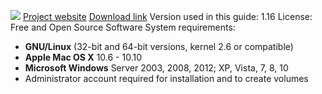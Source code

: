 ![](https://securityinabox.org/sites/securityinabox.org/files/media/tool/logo/veracrypt-logo-hr.png)
[Project website](https://veracrypt.codeplex.com)
[Download link](https://veracrypt.codeplex.com/releases)
Version used in this guide: 1.16
License: Free and Open Source Software
System requirements:
- **GNU/Linux** (32-bit and 64-bit versions, kernel 2.6 or compatible)  
- **Apple Mac OS X** 10.6 - 10.10 
- **Microsoft Windows** Server 2003, 2008, 2012; XP, Vista, 7, 8, 10
- Administrator account required for installation and to create volumes
